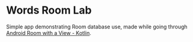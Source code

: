 # Words Room Lab
Simple app demonstrating Room database use, made while going through [Android Room with a View - Kotlin](https://developer.android.com/codelabs/android-room-with-a-view-kotlin).
